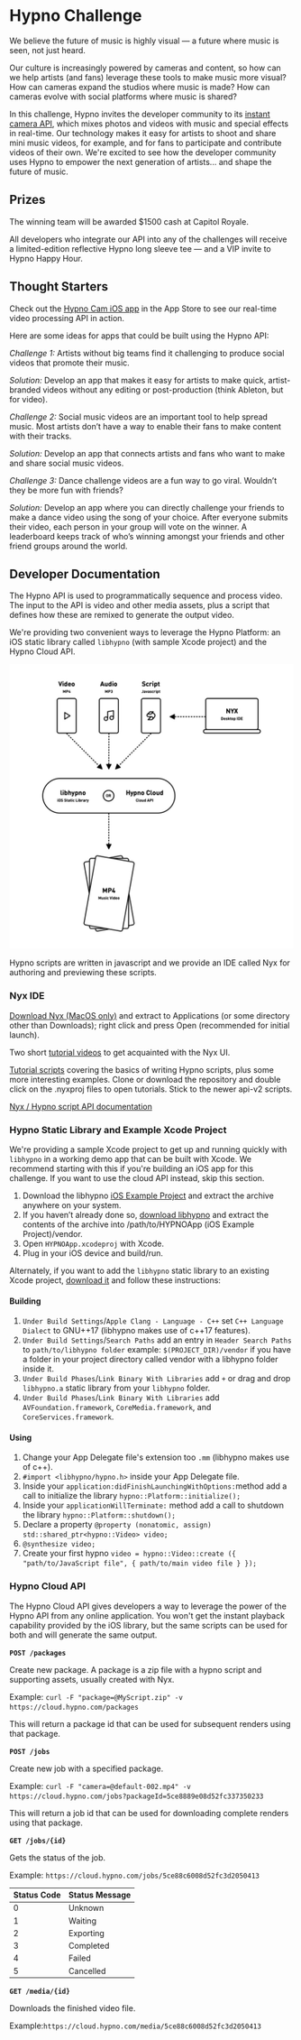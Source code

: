 # Hypno Challenge

We believe the future of music is highly visual — a future where music is seen, not just heard.

Our culture is increasingly powered by cameras and content, so how can we help artists \(and fans\) leverage these tools to make music more visual? How can cameras expand the studios where music is made? How can cameras evolve with social platforms where music is shared?

In this challenge, Hypno invites the developer community to its [instant camera API](https://instant.hypno.com/), which mixes photos and videos with music and special effects in real-time. Our technology makes it easy for artists to shoot and share mini music videos, for example, and for fans to participate and contribute videos of their own. We're excited to see how the developer community uses Hypno to empower the next generation of artists... and shape the future of music.

## Prizes

The winning team will be awarded $1500 cash at Capitol Royale.

All developers who integrate our API into any of the challenges will receive a limited-edition reflective Hypno long sleeve tee  — and a VIP invite to Hypno Happy Hour.

## Thought Starters

Check out the [Hypno Cam iOS app](https://apps.apple.com/us/app/hypno-cam/id1249059769) in the App Store to see our real-time video processing API in action.

Here are some ideas for apps that could be built using the Hypno API:

_Challenge 1:_ Artists without big teams find it challenging to produce social videos that promote their music.

_Solution:_ Develop an app that makes it easy for artists to make quick, artist-branded videos without any editing or post-production \(think Ableton, but for video\).

_Challenge 2:_ Social music videos are an important tool to help spread music. Most artists don’t have a way to enable their fans to make content with their tracks.

_Solution:_ Develop an app that connects artists and fans who want to make and share social music videos.

_Challenge 3:_ Dance challenge videos are a fun way to go viral. Wouldn’t they be more fun with friends?

_Solution:_ Develop an app where you can directly challenge your friends to make a dance video using the song of your choice. After everyone submits their video, each person in your group will vote on the winner. A leaderboard keeps track of who’s winning amongst your friends and other friend groups around the world.

## Developer Documentation

The Hypno API is used to programmatically sequence and process video. The input to the API is video and other media assets, plus a script that defines how these are remixed to generate the output video.

We're providing two convenient ways to leverage the Hypno Platform: an iOS static library called `libhypno` \(with sample Xcode project\) and the Hypno Cloud API.

![](../../.gitbook/assets/messages-image-19917885%20%281%29.jpeg)

Hypno scripts are written in javascript and we provide an IDE called Nyx for authoring and previewing these scripts.

### Nyx IDE

[Download Nyx \(MacOS only\)](https://pro.hypno.com/r/nyx-hackathon) and extract to Applications \(or some directory other than Downloads\); right click and press Open \(recommended for initial launch\).

Two short [tutorial videos](https://instant.hypno.com/tutorials) to get acquainted with the Nyx UI. 

[Tutorial scripts](https://github.com/HYPERHYPER/nyx-tutorials/tree/master/api-v2) covering the basics of writing Hypno scripts, plus some more interesting examples. Clone or download the repository and double click on the .nyxproj files to open tutorials. Stick to the newer api-v2 scripts.

[Nyx / Hypno script API documentation](https://hackathon.hypno.com/hypno/doc/modules/_hypno_.hypno.html)

### Hypno Static Library and Example Xcode Project

We're providing a sample Xcode project to get up and running quickly with `libhypno` in a working demo app that can be built with Xcode. We recommend starting with this if you're building an iOS app for this challenge. If you want to use the cloud API instead, skip this section.

1. Download the libhypno [iOS Example Project](http://pro.hypno.com/r/hackathon-sample-project) and extract the archive anywhere on your system.  
2. If you haven’t already done so, [download libhypno](http://pro.hypno.com/r/hackathon-libhypno) and extract the contents of the archive into /path/to/HYPNOApp \(iOS Example Project\)/vendor.  
3. Open `HYPNOApp.xcodeproj` with Xcode.  
4. Plug in your iOS device and build/run.

Alternately, if you want to add the `libhypno` static library to an existing Xcode project, [download it](http://pro.hypno.com/r/hackathon-libhypno) and follow these instructions:

#### Building

1. `Under Build Settings`/`Apple Clang - Language - C++` set `C++ Language Dialect` to GNU++17 \(libhypno makes use of c++17 features\).
2. `Under Build Settings`/`Search Paths` add an entry in `Header Search Paths` to `path/to/libhypno folder` example: `$(PROJECT_DIR)/vendor` if you have a folder in your project directory called vendor with a libhypno folder inside it.
3. `Under Build Phases`/`Link Binary With Libraries` add `+` or drag and drop `libhypno.a` static library from your `libhypno` folder.
4. `Under Build Phases`/`Link Binary With Libraries` add `AVFoundation.framework`, `CoreMedia.framework`, and `CoreServices.framework`.

#### Using

1. Change your App Delegate file's extension too `.mm` \(libhypno makes use of c++\).
2. `#import <libhypno/hypno.h>` inside your App Delegate file.
3. Inside your `application:didFinishLaunchingWithOptions:`method add a call to initialize the library `hypno::Platform::initialize();`
4. Inside your `applicationWillTerminate:` method add a call to shutdown the library `hypno::Platform::shutdown();`
5. Declare a property `@property (nonatomic, assign) std::shared_ptr<hypno::Video> video;`
6. `@synthesize video;`
7. Create your first hypno `video = hypno::Video::create ({ "path/to/JavaScript file", { path/to/main video file } });`

### Hypno Cloud API

The Hypno Cloud API gives developers a way to leverage the power of the Hypno API from any online application. You won't get the instant playback capability provided by the iOS library, but the same scripts can be used for both and will generate the same output.

**`POST /packages`**

Create new package. A package is a zip file with a hypno script and supporting assets, usually created with Nyx.

Example: `curl -F "package=@MyScript.zip" -v https://cloud.hypno.com/packages`

This will return a package id that can be used for subsequent renders using that package.

**`POST /jobs`**

Create new job with a specified package.

Example: `curl -F "camera=@default-002.mp4" -v https://cloud.hypno.com/jobs?packageId=5ce8889e08d52fc337350233`

This will return a job id that can be used for downloading complete renders using that package.

**`GET /jobs/{id}`**

Gets the status of the job.

Example: `https://cloud.hypno.com/jobs/5ce88c6008d52fc3d2050413`

| Status Code | Status Message |
| :--- | :--- |
| 0 | Unknown |
| 1 | Waiting |
| 2 | Exporting |
| 3 | Completed |
| 4 | Failed |
| 5 | Cancelled |

**`GET /media/{id}`**

Downloads the finished video file.

Example:`https://cloud.hypno.com/media/5ce88c6008d52fc3d2050413`



